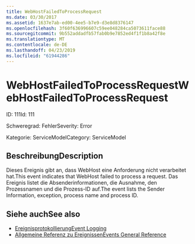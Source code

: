 ```yaml
---
title: WebHostFailedToProcessRequest
ms.date: 03/30/2017
ms.assetid: 1637e7ab-ed00-4ee5-b7e9-d3e8d8376147
ms.openlocfilehash: 3f60f636996607c59ee048284ca5073611face88
ms.sourcegitcommit: 9b552addadfb57fab0b9e7852ed4f1f1b8a42f8e
ms.translationtype: MT
ms.contentlocale: de-DE
ms.lasthandoff: 04/23/2019
ms.locfileid: "61944286"
---
```

# <a name="webhostfailedtoprocessrequest"></a><span data-ttu-id="73199-102">WebHostFailedToProcessRequest</span><span class="sxs-lookup"><span data-stu-id="73199-102">WebHostFailedToProcessRequest</span></span>
<span data-ttu-id="73199-103">ID: 111</span><span class="sxs-lookup"><span data-stu-id="73199-103">Id: 111</span></span>  
  
 <span data-ttu-id="73199-104">Schweregrad: Fehler</span><span class="sxs-lookup"><span data-stu-id="73199-104">Severity: Error</span></span>  
  
 <span data-ttu-id="73199-105">Kategorie: ServiceModel</span><span class="sxs-lookup"><span data-stu-id="73199-105">Category: ServiceModel</span></span>  
  
## <a name="description"></a><span data-ttu-id="73199-106">Beschreibung</span><span class="sxs-lookup"><span data-stu-id="73199-106">Description</span></span>  
 <span data-ttu-id="73199-107">Dieses Ereignis gibt an, dass WebHost eine Anforderung nicht verarbeitet hat.</span><span class="sxs-lookup"><span data-stu-id="73199-107">This event indicates that WebHost failed to process a request.</span></span> <span data-ttu-id="73199-108">Das Ereignis listet die Absenderinformationen, die Ausnahme, den Prozessnamen und die Prozess-ID auf.</span><span class="sxs-lookup"><span data-stu-id="73199-108">The event lists the Sender Information, exception, process name and process ID.</span></span>  
  
## <a name="see-also"></a><span data-ttu-id="73199-109">Siehe auch</span><span class="sxs-lookup"><span data-stu-id="73199-109">See also</span></span>

- [<span data-ttu-id="73199-110">Ereignisprotokollierung</span><span class="sxs-lookup"><span data-stu-id="73199-110">Event Logging</span></span>](../../../../../docs/framework/wcf/diagnostics/event-logging/index.md)
- [<span data-ttu-id="73199-111">Allgemeine Referenz zu Ereignissen</span><span class="sxs-lookup"><span data-stu-id="73199-111">Events General Reference</span></span>](../../../../../docs/framework/wcf/diagnostics/event-logging/events-general-reference.md)
